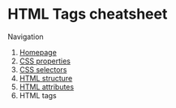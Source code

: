 # HTML Tags cheatsheet

Navigation

1. [Homepage](../readme.md)
2. [CSS properties](css_properties.md)
3. [CSS selectors](css_selectors.md)
4. [HTML structure](html_structure.md)
5. [HTML attributes](html_attributes.md)
6. HTML tags
